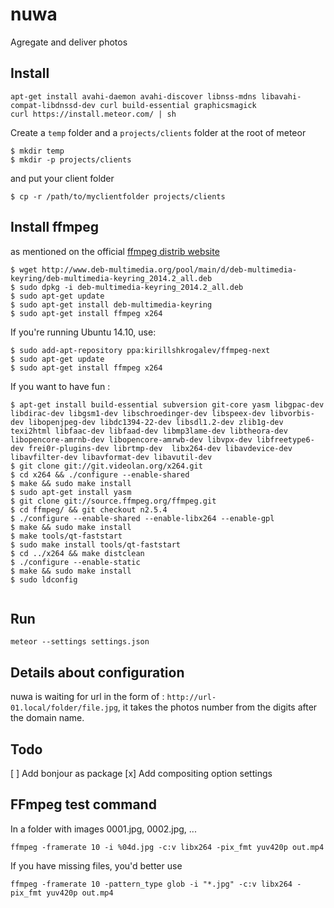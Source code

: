 # nuwa

Agregate and deliver photos

## Install

```
apt-get install avahi-daemon avahi-discover libnss-mdns libavahi-compat-libdnssd-dev curl build-essential graphicsmagick
curl https://install.meteor.com/ | sh
```

Create a `temp` folder and a `projects/clients` folder at the root of meteor
```
$ mkdir temp
$ mkdir -p projects/clients
```
and put your client folder
```
$ cp -r /path/to/myclientfolder projects/clients
```

## Install ffmpeg
as mentioned on the official [ffmpeg distrib website](http://www.deb-multimedia.org/)

```
$ wget http://www.deb-multimedia.org/pool/main/d/deb-multimedia-keyring/deb-multimedia-keyring_2014.2_all.deb
$ sudo dpkg -i deb-multimedia-keyring_2014.2_all.deb
$ sudo apt-get update
$ sudo apt-get install deb-multimedia-keyring
$ sudo apt-get install ffmpeg x264
```

If you're running Ubuntu 14.10, use:

```
$ sudo add-apt-repository ppa:kirillshkrogalev/ffmpeg-next
$ sudo apt-get update
$ sudo apt-get install ffmpeg x264
```

If you want to have fun :
```
$ apt-get install build-essential subversion git-core yasm libgpac-dev libdirac-dev libgsm1-dev libschroedinger-dev libspeex-dev libvorbis-dev libopenjpeg-dev libdc1394-22-dev libsdl1.2-dev zlib1g-dev texi2html libfaac-dev libfaad-dev libmp3lame-dev libtheora-dev libopencore-amrnb-dev libopencore-amrwb-dev libvpx-dev libfreetype6-dev frei0r-plugins-dev librtmp-dev  libx264-dev libavdevice-dev libavfilter-dev libavformat-dev libavutil-dev
$ git clone git://git.videolan.org/x264.git
$ cd x264 && ./configure --enable-shared
$ make && sudo make install
$ sudo apt-get install yasm
$ git clone git://source.ffmpeg.org/ffmpeg.git
$ cd ffmpeg/ && git checkout n2.5.4
$ ./configure --enable-shared --enable-libx264 --enable-gpl
$ make && sudo make install
$ make tools/qt-faststart
$ sudo make install tools/qt-faststart
$ cd ../x264 && make distclean
$ ./configure --enable-static
$ make && sudo make install
$ sudo ldconfig


```




## Run

`meteor --settings settings.json`

## Details about configuration

nuwa is waiting for url in the form of : `http://url-01.local/folder/file.jpg`, it takes the photos number from the digits after the domain name.



## Todo

[ ] Add bonjour as package
[x] Add compositing option settings

## FFmpeg test command

In a folder with images 0001.jpg, 0002.jpg, ...
```
ffmpeg -framerate 10 -i %04d.jpg -c:v libx264 -pix_fmt yuv420p out.mp4
```

If you have missing files, you'd better use
```
ffmpeg -framerate 10 -pattern_type glob -i "*.jpg" -c:v libx264 -pix_fmt yuv420p out.mp4
```
